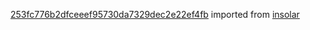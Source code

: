 [253fc776b2dfceeef95730da7329dec2e22ef4fb](https://github.com/insolar/insolar/commit/253fc776b2dfceeef95730da7329dec2e22ef4fb) imported from [insolar](https://github.com/insolar/insolar)
